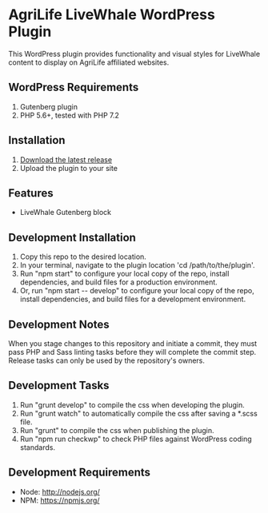 # AgriLife LiveWhale WordPress Plugin

This WordPress plugin provides functionality and visual styles for LiveWhale content to display on AgriLife affiliated websites.

## WordPress Requirements

1. Gutenberg plugin
2. PHP 5.6+, tested with PHP 7.2

## Installation

1. [Download the latest release](https://github.com/agrilife/agrilife-livewhale/releases/latest)
2. Upload the plugin to your site

## Features

* LiveWhale Gutenberg block

## Development Installation

1. Copy this repo to the desired location.
2. In your terminal, navigate to the plugin location 'cd /path/to/the/plugin'.
3. Run "npm start" to configure your local copy of the repo, install dependencies, and build files for a production environment.
4. Or, run "npm start -- develop" to configure your local copy of the repo, install dependencies, and build files for a development environment.

## Development Notes

When you stage changes to this repository and initiate a commit, they must pass PHP and Sass linting tasks before they will complete the commit step. Release tasks can only be used by the repository's owners.

## Development Tasks

1. Run "grunt develop" to compile the css when developing the plugin.
2. Run "grunt watch" to automatically compile the css after saving a *.scss file.
3. Run "grunt" to compile the css when publishing the plugin.
4. Run "npm run checkwp" to check PHP files against WordPress coding standards.

## Development Requirements

* Node: http://nodejs.org/
* NPM: https://npmjs.org/
